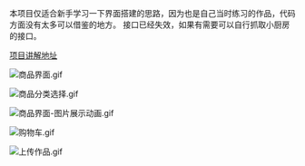 本项目仅适合新手学习一下界面搭建的思路，因为也是自己当时练习的作品，代码方面没有太多可以借鉴的地方。
接口已经失效，如果有需要可以自行抓取小厨房的接口。

[项目讲解地址](http://www.jianshu.com/p/a8f619a2c622)
 
![商品界面.gif](http://upload-images.jianshu.io/upload_images/1099953-6c726c9b080b6806.gif?imageMogr2/auto-orient/strip)

![商品分类选择.gif](http://upload-images.jianshu.io/upload_images/1099953-3cf9ae462d57fef8.gif?imageMogr2/auto-orient/strip)

![商品界面-图片展示动画.gif](http://upload-images.jianshu.io/upload_images/1099953-3ed66fa195761167.gif?imageMogr2/auto-orient/strip)

![购物车.gif](http://upload-images.jianshu.io/upload_images/1099953-4ab60237c2e85562.gif?imageMogr2/auto-orient/strip)

![上传作品.gif](http://upload-images.jianshu.io/upload_images/1099953-890c50a940160ef8.gif?imageMogr2/auto-orient/strip) 
  
